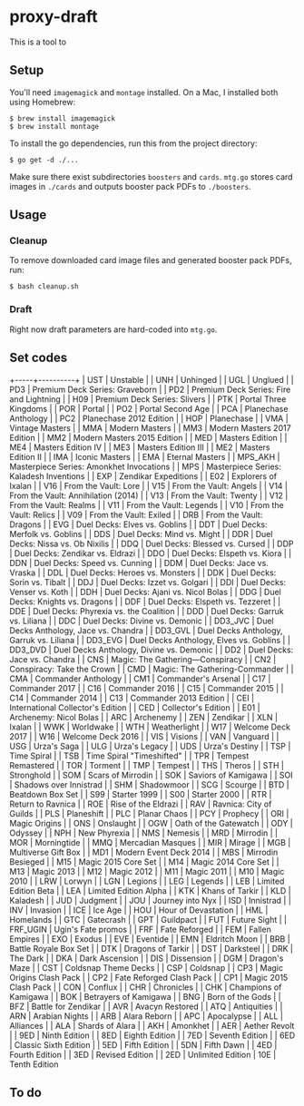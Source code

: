 # proxy-draft

This is a tool to 

## Setup

You'll need `imagemagick` and `montage` installed. On a Mac, I installed both using Homebrew:

```
$ brew install imagemagick
$ brew install montage
```

To install the go dependencies, run this from the project directory:

```
$ go get -d ./...
```

Make sure there exist subdirectories `boosters` and `cards`. `mtg.go` stores card images in `./cards` and outputs booster pack PDFs to `./boosters`.

## Usage

### Cleanup

To remove downloaded card image files and generated booster pack PDFs, run:

```
$ bash cleanup.sh
```

### Draft

Right now draft parameters are hard-coded into `mtg.go`.

## Set codes

+-----+----------+
| UST | Unstable |
| UNH | Unhinged |
| UGL | Unglued |
| PD3 | Premium Deck Series: Graveborn |
| PD2 | Premium Deck Series: Fire and Lightning |
| H09 | Premium Deck Series: Slivers |
| PTK | Portal Three Kingdoms |
| POR | Portal |
| PO2 | Portal Second Age |
| PCA | Planechase Anthology |
| PC2 | Planechase 2012 Edition |
| HOP | Planechase |
| VMA | Vintage Masters |
| MMA | Modern Masters |
| MM3 | Modern Masters 2017 Edition |
| MM2 | Modern Masters 2015 Edition |
| MED | Masters Edition |
| ME4 | Masters Edition IV |
| ME3 | Masters Edition III |
| ME2 | Masters Edition II |
| IMA | Iconic Masters |
| EMA | Eternal Masters |
| MPS_AKH | Masterpiece Series: Amonkhet Invocations |
| MPS | Masterpiece Series: Kaladesh Inventions |
| EXP | Zendikar Expeditions |
| E02 | Explorers of Ixalan |
| V16 | From the Vault: Lore |
| V15 | From the Vault: Angels |
| V14 | From the Vault: Annihilation (2014) |
| V13 | From the Vault: Twenty |
| V12 | From the Vault: Realms |
| V11 | From the Vault: Legends |
| V10 | From the Vault: Relics |
| V09 | From the Vault: Exiled |
| DRB | From the Vault: Dragons |
| EVG | Duel Decks: Elves vs. Goblins |
| DDT | Duel Decks: Merfolk vs. Goblins |
| DDS | Duel Decks: Mind vs. Might |
| DDR | Duel Decks: Nissa vs. Ob Nixilis |
| DDQ | Duel Decks: Blessed vs. Cursed |
| DDP | Duel Decks: Zendikar vs. Eldrazi |
| DDO | Duel Decks: Elspeth vs. Kiora |
| DDN | Duel Decks: Speed vs. Cunning |
| DDM | Duel Decks: Jace vs. Vraska |
| DDL | Duel Decks: Heroes vs. Monsters |
| DDK | Duel Decks: Sorin vs. Tibalt |
| DDJ | Duel Decks: Izzet vs. Golgari |
| DDI | Duel Decks: Venser vs. Koth |
| DDH | Duel Decks: Ajani vs. Nicol Bolas |
| DDG | Duel Decks: Knights vs. Dragons |
| DDF | Duel Decks: Elspeth vs. Tezzeret |
| DDE | Duel Decks: Phyrexia vs. the Coalition |
| DDD | Duel Decks: Garruk vs. Liliana |
| DDC | Duel Decks: Divine vs. Demonic |
| DD3_JVC | Duel Decks Anthology, Jace vs. Chandra |
| DD3_GVL | Duel Decks Anthology, Garruk vs. Liliana |
| DD3_EVG | Duel Decks Anthology, Elves vs. Goblins |
| DD3_DVD | Duel Decks Anthology, Divine vs. Demonic |
| DD2 | Duel Decks: Jace vs. Chandra |
| CNS | Magic: The Gathering—Conspiracy |
| CN2 | Conspiracy: Take the Crown |
| CMD | Magic: The Gathering-Commander |
| CMA | Commander Anthology |
| CM1 | Commander's Arsenal |
| C17 | Commander 2017 |
| C16 | Commander 2016 |
| C15 | Commander 2015 |
| C14 | Commander 2014 |
| C13 | Commander 2013 Edition |
| CEI | International Collector's Edition |
| CED | Collector's Edition |
| E01 | Archenemy: Nicol Bolas |
| ARC | Archenemy |
| ZEN | Zendikar |
| XLN | Ixalan |
| WWK | Worldwake |
| WTH | Weatherlight |
| W17 | Welcome Deck 2017 |
| W16 | Welcome Deck 2016 |
| VIS | Visions |
| VAN | Vanguard |
| USG | Urza's Saga |
| ULG | Urza's Legacy |
| UDS | Urza's Destiny |
| TSP | Time Spiral |
| TSB | Time Spiral "Timeshifted" |
| TPR | Tempest Remastered |
| TOR | Torment |
| TMP | Tempest |
| THS | Theros |
| STH | Stronghold |
| SOM | Scars of Mirrodin |
| SOK | Saviors of Kamigawa |
| SOI | Shadows over Innistrad |
| SHM | Shadowmoor |
| SCG | Scourge |
| BTD | Beatdown Box Set |
| S99 | Starter 1999 |
| S00 | Starter 2000 |
| RTR | Return to Ravnica |
| ROE | Rise of the Eldrazi |
| RAV | Ravnica: City of Guilds |
| PLS | Planeshift |
| PLC | Planar Chaos |
| PCY | Prophecy |
| ORI | Magic Origins |
| ONS | Onslaught |
| OGW | Oath of the Gatewatch |
| ODY | Odyssey |
| NPH | New Phyrexia |
| NMS | Nemesis |
| MRD | Mirrodin |
| MOR | Morningtide |
| MMQ | Mercadian Masques |
| MIR | Mirage |
| MGB | Multiverse Gift Box |
| MD1 | Modern Event Deck 2014 |
| MBS | Mirrodin Besieged |
| M15 | Magic 2015 Core Set |
| M14 | Magic 2014 Core Set |
| M13 | Magic 2013 |
| M12 | Magic 2012 |
| M11 | Magic 2011 |
| M10 | Magic 2010 |
| LRW | Lorwyn |
| LGN | Legions |
| LEG | Legends |
| LEB | Limited Edition Beta |
| LEA | Limited Edition Alpha |
| KTK | Khans of Tarkir |
| KLD | Kaladesh |
| JUD | Judgment |
| JOU | Journey into Nyx |
| ISD | Innistrad |
| INV | Invasion |
| ICE | Ice Age |
| HOU | Hour of Devastation |
| HML | Homelands |
| GTC | Gatecrash |
| GPT | Guildpact |
| FUT | Future Sight |
| FRF_UGIN | Ugin's Fate promos |
| FRF | Fate Reforged |
| FEM | Fallen Empires |
| EXO | Exodus |
| EVE | Eventide |
| EMN | Eldritch Moon |
| BRB | Battle Royale Box Set |
| DTK | Dragons of Tarkir |
| DST | Darksteel |
| DRK | The Dark |
| DKA | Dark Ascension |
| DIS | Dissension |
| DGM | Dragon's Maze |
| CST | Coldsnap Theme Decks |
| CSP | Coldsnap |
| CP3 | Magic Origins Clash Pack |
| CP2 | Fate Reforged Clash Pack |
| CP1 | Magic 2015 Clash Pack |
| CON | Conflux |
| CHR | Chronicles |
| CHK | Champions of Kamigawa |
| BOK | Betrayers of Kamigawa |
| BNG | Born of the Gods |
| BFZ | Battle for Zendikar |
| AVR | Avacyn Restored |
| ATQ | Antiquities |
| ARN | Arabian Nights |
| ARB | Alara Reborn |
| APC | Apocalypse |
| ALL | Alliances |
| ALA | Shards of Alara |
| AKH | Amonkhet |
| AER | Aether Revolt |
| 9ED | Ninth Edition |
| 8ED | Eighth Edition |
| 7ED | Seventh Edition |
| 6ED | Classic Sixth Edition |
| 5ED | Fifth Edition |
| 5DN | Fifth Dawn |
| 4ED | Fourth Edition |
| 3ED | Revised Edition |
| 2ED | Unlimited Edition |
10E | Tenth Edition

## To do

